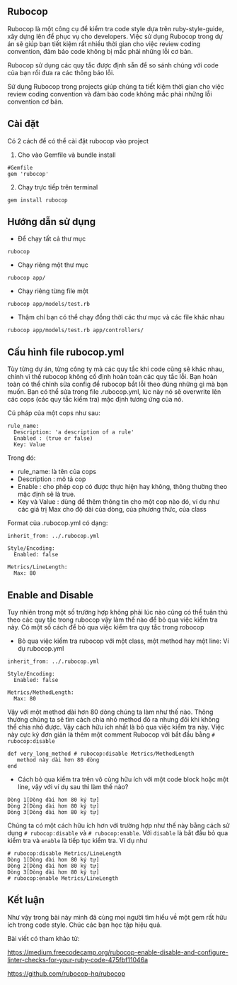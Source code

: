 ## Rubocop
Rubocop là một công cụ để kiểm tra code style dựa trên ruby-style-guide, xây dựng lên để phục vụ cho developers. Việc sử dụng Rubocop trong dự án sẽ giúp bạn tiết kiệm rất nhiều thời gian cho việc review coding convention, đảm bảo code không bị mắc phải những lỗi cơ bản.

Rubocop sử dụng các quy tắc được định sẵn để so sánh chúng với code của bạn rồi đưa ra các thông báo lỗi.

Sử dụng Rubocop trong projects giúp chúng ta tiết kiệm thời gian cho việc review coding convention và đảm bảo code không mắc phải những lỗi convention cơ bản.
## Cài đặt
Có 2 cách để có thể cài đặt rubocop vào project
1. Cho vào Gemfile và bundle install
```
#Gemfile 
gem 'rubocop'
```
2. Chạy trực tiếp trên terminal
```
gem install rubocop
```
## Hướng dẫn sử dụng
* Để chạy tất cả thư mục
```
rubocop
```
* Chạy riêng một thư mục
```
rubocop app/
```
* Chạy riêng từng file một
```
rubocop app/models/test.rb
```
* Thậm chí bạn có thể chạy đồng thời các thư mục và các file khác nhau
```
rubocop app/models/test.rb app/controllers/
```
## Cấu hình file rubocop.yml
Tùy từng dự án, từng công ty mà các quy tắc khi code cũng sẽ khác nhau, chính vì thế rubocop không cố định hoàn toàn các quy tắc lỗi. Bạn hoàn toàn có thể chỉnh sửa config để rubocop bắt lỗi theo đúng những gì mà bạn muốn. Bạn có thể sửa trong file .rubocop.yml, lúc này nó sẽ overwrite lên các cops (các quy tắc kiểm tra) mặc định tương ứng của nó.

Cú pháp của một cops như sau:
```
rule_name:
  Description: 'a description of a rule'
  Enabled : (true or false)
  Key: Value
```
Trong đó:
* rule_name:  là tên của cops
* Description : mô tả cop
* Enable : cho phép cop có được thực hiện hay không, thông thường theo mặc định sẽ là true.
* Key và Value : dùng để thêm thông tin cho một cop nào đó, ví dụ như các giá trị Max cho độ dài của dòng, của phương thức, của class

Format của .rubocop.yml có dạng:
```
inherit_from: ../.rubocop.yml

Style/Encoding:
  Enabled: false

Metrics/LineLength:
  Max: 80
```
## Enable and Disable
Tuy nhiên trong một số trường hợp không phải lúc nào cũng có thể tuân thủ theo các quy tắc trong rubocop vậy làm thế nào để bỏ qua việc kiểm tra này. Có một số cách để bỏ qua việc kiểm tra quy tắc trong robocop
* Bỏ qua việc kiểm tra rubocop với một class, một method hay một line:
Ví dụ rubocop.yml
```
inherit_from: ../.rubocop.yml

Style/Encoding:
  Enabled: false

Metrics/MethodLength:
  Max: 80
```
Vậy với một method dài hơn 80 dòng chúng ta làm như thế nào. Thông thường chúng ta sẽ tìm cách chia nhỏ method đó ra nhưng đôi khi không thể chia nhỏ được. Vậy cách hữu ích nhất là bỏ qua việc kiểm tra này. Việc này cực kỳ đơn giản là thêm một comment Rubocop với bắt đầu bằng `# rubocop:disable`
```
def very_long_method # rubocop:disable Metrics/MethodLength
   method này dài hơn 80 dòng
end
```
* Cách bỏ qua kiểm tra trên vô cùng hữu ích với một code block hoặc một line, vậy với ví dụ sau thì làm thế nào?
```
Dòng 1[Dòng dài hơn 80 ký tự]
Dòng 2[Dòng dài hơn 80 ký tự]
Dòng 3[Dòng dài hơn 80 ký tự]
```
Chúng ta có một cách hữu ích hơn với trường hợp như thế này bằng cách sử dụng `# rubocop:disable` và `# rubocop:enable`. Với `disable` là bắt đầu bỏ qua kiểm tra và `enable` là tiếp tục kiểm tra. Ví dụ như
```
# rubocop:disable Metrics/LineLength
Dòng 1[Dòng dài hơn 80 ký tự]
Dòng 2[Dòng dài hơn 80 ký tự]
Dòng 3[Dòng dài hơn 80 ký tự]
# rubocop:enable Metrics/LineLength
```
## Kết luận
Như vậy trong bài này mình đã cùng mọi người tìm hiểu về một gem rất hữu ích trong code style. Chúc các bạn học tập hiệu quả.

Bài viết có tham khảo từ:

https://medium.freecodecamp.org/rubocop-enable-disable-and-configure-linter-checks-for-your-ruby-code-475fbf11046a

https://github.com/rubocop-hq/rubocop